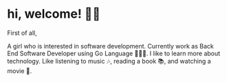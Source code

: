 # hi, welcome! 👋👋

<!--
**ninnanovila/ninnanovila** is a ✨ _special_ ✨ repository because its `README.md` (this file) appears on your GitHub profile.

Here are some ideas to get you started:

- 🔭 I’m currently working on ...
- 🌱 I’m currently learning ...
- 👯 I’m looking to collaborate on ...
- 🤔 I’m looking for help with ...
- 💬 Ask me about ...
- 📫 How to reach me: ...
- 😄 Pronouns: ...
- ⚡ Fun fact: ...
-->
First of all,

A girl who is interested in software development. Currently work as Back End Software Developer using Go Language 👩🏻‍💻. I like to learn more about technology. 
Like listening to music 🎶, reading a book 📚, and watching a movie 🍿.

<!-- <img src="https://github-readme-stats.vercel.app/api?username=ninnanovila"> -->
